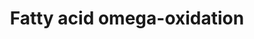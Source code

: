 ---
annotations:
- id: PW:0000642
  parent: classic metabolic pathway
  type: Pathway Ontology
  value: fatty acid degradation pathway
- id: PW:0001253
  parent: classic metabolic pathway
  type: Pathway Ontology
  value: fatty acid omega degradation pathway
authors:
- Evelo
- MaintBot
- Thomas
- Cizar
- Christine Chichester
- Youssefwalid
- Eweitz
description: ''
last-edited: 2021-05-16
organisms:
- Rattus norvegicus
redirect_from:
- /index.php/Pathway:WP133
- /instance/WP133
- /instance/WP133_r116963
revision: r116963
schema-jsonld:
- '@context': https://schema.org/
  '@id': https://wikipathways.github.io/pathways/WP133.html
  '@type': Dataset
  creator:
    '@type': Organization
    name: WikiPathways
  description: ''
  keywords:
  - Adh1
  - Adh1c
  - Adh4
  - Adh6
  - Adh7
  - Aldh1a1
  - Aldh2
  - Cyp1a1
  - Cyp1a2
  - Cyp2d6
  - Cyp2e1
  - Cyp3a2
  - Cyp4a11
  license: CC0
  name: Fatty acid omega-oxidation
seo: CreativeWork
title: Fatty acid omega-oxidation
wpid: WP133
---